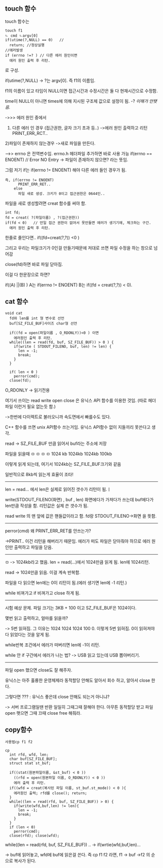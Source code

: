 
## touch 함수

touch 함수는
```
touch f1
ㄴ cmd ㄴargv[0]
if(utime(?,NULL) == 0)   // 
  return; //정상실행
//에러발생
if (errno !=? ) // 다른 에러 원인이면
  에러 원인 출력 후 리턴.

```
로 구성.

if(utime(?,NULL) -> ?는 argv[0]. 즉 f1의 이름임.

f1의 이름이 있고 타임이 NULL이면 접근시간과 수정시간은 둘 다 현재시간으로 수정함.
 
time이 NULL이 아니면 times에 의해 지시된 구조체 값으로 설정이 됨. -? *이해가 안됏음.*
  
->>> 에러 원인 중에서
1) 다른 에러 인 경우 (접근권한, 글자 크기 초과 등..)
->에러 원인 출력하고 리턴 PRINT_ERR_RCT..

2)파일이 존재하지 않는경우
->새로 파일을 만든다.

-->> errno 은 전역변수임. errno.h 헤더파일 추가하면 바로 사용 가능
if(errno == ENOENT)  // Error NO Entry -> 파일이 존재하지 않으면? 라는 뜻임.

그럼 저기 if는 if(errno != ENOENT) 해야 다른 에러 들인 경우가 됨.

```
즉, if(errno != ENOENT)
      PRINT_ERR_RET..
    else
      파일 새로 생성. 크키가 0이고 접근권한은 0644인..
```   
파일을 새로 생성할려면 creat 함수를 써야 함.
```
int fd;
fd = creat( ?(파일이름) , ?(접근권한))
if(fd < 0)   // 만일 접근 권한이 없어서 못만들면 에러가 생기기에, 체크하는 구간.
  에러 원인 출력 후 리턴.
```
한줄로 줄인다면..
if((fd=creat(?,?)) <0 )

그리고 우리는 파일크기가 0인걸 만들기때문에 저대로 쓰면 파일 수정을 하는 창으로 넘어감

close(fd)하면 바로 파일 닫아짐.

이걸 다 한문장으로 하면?

if((A) ||(B) )
A는 if(errno != ENOENT) B는 if((fd = creat(?,?)) < 0).






## cat 함수

```
void cat
  fd와 len를 int 형 변수로 선언
  buf[SZ_FILE_BUF]사이즈 char형 선언
  
  if((fd = open(파일이름 , O_RDONLY))<0 ) 이면
    에러원인 출력 후 리턴.
  while((len = read(fd, buf, SZ_FILE_BUF)) > 0 ) {
    if(write ( STDOUT_FILENO, buf, len) != len) {
      len = -1;
      break;
    }
  }
  
  if( len < 0 )
    perror(cmd);
  close(fd);
```
O_RDONLY -> 읽기전용

여기서 쓰이는 read write open close 은 유닉스 API 함수를 이용한 것임. (따로 헤더파일 이런거 필요 없는듯 함.)

->한번에 다이렉트로 불러오니까 속도면에서 빠를수도 있다. 

C++ 함수를 쓰면 unix API함수 쓰는거임. 유닉스 API함수 없이 지들끼리 못쓴다고 생각.

read -> SZ_FILE_BUF 만큼 읽어서 buf라는 주소에 저장

파일을 읽을때
ㅁ        ㅁ       ㅁ       ㅁ
1024 kb  1024kb   1024kb   100kb

이렇게 읽게 되는데, 여기서 1024kb는 SZ_FILE_BUF크기와 같음

일반적으로 8kb씩 읽는게 효율이 조타!

------

len = read... 에서 len은 실제로 읽어진 갯수가 리턴이 됨.ㅣ

write(STDOUT_FILENO(화면) , buf , len)
화면에다가 가져다가 쓰는데 buf에다가 len만큼 작성을 함. 
리턴값은 실제 쓴 갯수가 됨.

read write 의 맨 앞에 값은 핸들값이라고 함. fd랑 STDOUT_FILENO->화면 을 뜻함.

------

perror(cmd) 왜 PRINT_ERR_RET를 안쓰는가?

->PRINT.. 이건 리턴을 해버리기 때문임. 에러가 떠도 파일은 닫아줘야 하므로 에러 원인만 출력하고 파일을 닫음.

------

ㅁ -> 1024kb라고 했음.
len = read(...)에서 1024만큼 읽게 됨. len에 1024리턴.

read -> 1024만큼 읽음. 이걸 계속 반복함.

파일을 다 읽으면 len에는 0이 리턴이 됨.(에러 생기면 len에 -1 리턴.)

while 비껴가고 if 비껴가고 close 하게 됨. 

------

시험 예상 문제. 파일 크기는 3KB + 100 이고 SZ_FILE_BUF은 1024이다.

몇번 읽고 출력하고, 얼마를 읽을까?

-> 5번 읽혀짐. 그 이유는 1024 1024 1024 100 0. 이렇게 5번 읽혀짐. 0이 읽혀져야 다 읽었다는 것을 알게 됨.

while반복 조건에서 에러가 떠버리면 len에 -1이 리턴. 

while 안 if 구간에서 에러가 나는 법? -> USB 읽고 있는데 USB 뽑아버리기.

------

파일 open 했으면 close도 잘 해주자.

유닉스는 아주 훌륭한 운영체제라 동적할당 안해도 알아서 회수 하고, 알아서 close 한다.

그렇다면 ??? : 유닉스 좋은데 close 안해도 되는거 아니냐?

-> 서버 프로그램일땐 반환 일일히 그때그때 잘해야 한다. 아무튼 동적할당 받고 파일 open 햇으면 그때 끄때 close free 해줘라.

## copy함수

```
사용법cp f1 f2

cp
  int rfd, wfd, len;
  char buf[SZ_FILE_BUF];
  struct stat st_buf;
  
  if((stat(원본파일이름, &st_buf) < 0 ))
    ((rfd = open(원본파일 이름, O_RDONLY)) < 0 ))
    에러 출력 후 리턴.
  if((wfd = creat(복사된 파일 이름, st_buf.st_mode)) < 0 ){
    에러원인 출력; rfd를 close(); return;
  }
  while((len = read(rfd, buf, SZ_FILE_BUF)) > 0) {
    if(write(wfd,buf,len) != len){
      len = -1;
      break;
    }
  }
  if (len < 0)
    perror(cmd);
  close(rfd); close(wfd);

```
while((len = read(rfd, buf, SZ_FILE_BUF)) ..
-> if(wrtie(wfd,buf,len)...

-> buf에 읽어놓고, wfd에 buf에 읽은걸 쓴다.
즉 cp f1 f2 라면, f1 -> buf ->f2 의 순으로 복사가 된다.






























